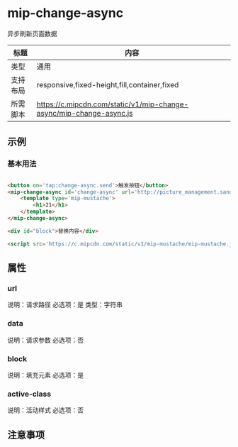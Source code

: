 # mip-change-async

异步刷新页面数据

标题|内容
----|----
类型|通用
支持布局|responsive,fixed-height,fill,container,fixed
所需脚本|https://c.mipcdn.com/static/v1/mip-change-async/mip-change-async.js

## 示例

### 基本用法
```html

<button on='tap:change-async.send'>触发按钮</button>
<mip-change-async id='change-async' url='http://picture_management.sandbox.fh21.com.cn/api/pic_list' block='#block' active-class='active'>
    <template type='mip-mustache'>
	 	<h1>21</h1>
	</template>
</mip-change-async>

<div id="block">替换内容</div>

<script src='https://c.mipcdn.com/static/v1/mip-mustache/mip-mustache.js'></script>


```

## 属性

### url

说明：请求路径
必选项：是
类型：字符串


### data

说明：请求参数
必选项：否


### block

说明：填充元素
必选项：是


### active-class

说明：活动样式
必选项：否


## 注意事项

